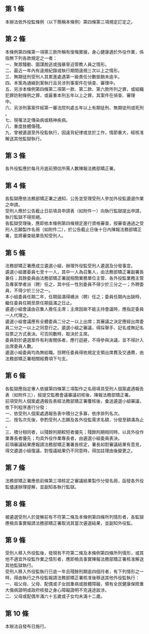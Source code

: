 第 1 條
-------
本辦法依外役監條例（以下簡稱本條例）第四條第三項規定訂定之。

第 2 條
-------
本條例第四條第一項第三款所稱有悛悔實據，身心健康適於外役作業，係  
指無下列各款規定之一者：  
一、聚眾騷動、圖謀脫逃或強暴脅迫管教人員之情形。  
二、最近一年內有違規紀錄或執行期間違規三次以上之情形。  
三、無期徒刑受刑人其累進處遇第一級責任分數抵銷未逾半。  
四、本案為通緝到案執行且另涉刑事案件在偵查、審理中。  
五、另涉本條例第四條第二項第一款、第二款、第六款所列之罪，或組織  
    犯罪防制條例之罪，或最重本刑五年以上之罪，其案件在偵查、審理  
    中。  
六、另涉刑事案件經第一審法院判處五年以上有期徒刑、無期徒刑或死刑  
    。  
七、現罹法定傳染病或精神疾病。  
八、重度肢體傷殘。  
九、曾被遴選至外役監執行，因違背紀律或怠於工作，情節重大，經核准  
    解送其他監獄執行。

第 3 條
-------
各外役監應於每月月底前預估所需人數陳報法務部矯正署。

第 4 條
-------
各監獄應依法務部矯正署之通知，公告並受理受刑人參加外役監遴選作業  
之申請。  
受刑人應於公告截止日前填具申請表（如附件一）向執行監獄提出申請，  
執行監獄不得拒絕。  
各監獄受理後，應即依本條例第四條規定進行資格審查，按審查通過之受  
刑人志願製作名冊（如附件二），於公告截止日後十日內陳報法務部矯正  
署，並將審查結果告知受刑人。

第 5 條
-------
法務部矯正署應成立遴選小組，辦理外役監受刑人遴選及分發事宜。  
遴選小組置委員七至十一人，其中一人為召集人，由法務部矯正署副署長  
兼任；其餘委員由法務部矯正署就相關業務單位主管、各外役監業務主管  
及專家學者派（聘）任之，其中任一性別委員不得少於三分之一；外聘委  
員，不得少於三分之一。  
本小組委員任期二年，任期屆滿得續派（聘）任之；委員任期內出缺時，  
繼任委員任期至原任期屆滿之日止。  
遴選小組會議由召集人擔任主席；主席因故不能主持會議時，應指定委員  
一人代理之。  
遴選小組會議應有全體委員二分之一以上出席；其審議之決定應經出席委  
員二分之一以上之同意行之。遴選小組之審議，得採舉手、記名或無記名  
投票之方式表決。可否同數時，取決於主席。  
委員對於遴選案件有利害關係者，應行迴避，不得參與決議，並不得計入  
出席委員人數。  
遴選小組委員均為無給職。但聘任委員得依規定支領出席費及交通費，由  
法務部矯正署相關經費項下勻支。

第 6 條
-------
各監獄應指定專人依據第四條第三項製作之名冊填具受刑人個案處遇報告  
表（如附件三），經提交監務會議審議初核後，陳報法務部矯正署。  
前項受刑人個案處遇報告表經法務部矯正署覆核後，彙送遴選小組審議，  
依下列程序進行分發：  
一、依受刑人個案處遇報告表中積分之多寡，依序排列名次。  
二、按名次先後，參酌受刑人志願及各外役監需求名額，分發至額滿為止  
    。  
三、積分相同者，以殘餘刑期較短者優先；殘餘刑期相同時，以具外役作  
    業專長者優先；均具外役作業專長者，由遴選小組委員表決。  
前項審議結果應報請法務部矯正署署長核定，署長如對審議結果有意見，  
得交遴選小組復議，對復議結果仍不同意時，得加註理由後變更之。

第 7 條
-------
法務部矯正署應依前條第三項核定之審議結果製作分發名冊，函發各外役  
監儘速辦理提解，並副知各執行監獄。

第 8 條
-------
被遴選受刑人於提解前有不符第二條及本條例第四條所列情形者，各監獄  
應檢具事實報請法務部矯正署取消其當次遴選結果，並副知外役監。

第 9 條
-------
受刑人移入外役監後，發現有不符第二條及本條例第四條所列情形，或其  
他不適宜外役監作業之情形者，應即檢具事實陳報法務部矯正署核准解送  
其他監獄執行。  
受刑人移入外役監執行已逾一年且殘餘刑期逾四個月者，有下列情形之一  
時，得由執行之外役監報請法務部矯正署核准後移送其他外役監執行：  
一、祖父母、父母、配偶或子女因重病或肢體障礙，領有全民健康保險重  
    大傷病證明或政府核發之身心障礙證明不克遠途跋涉。  
二、父母或配偶年滿六十五歲或子女均未滿十二歲。

第 10 條
--------
本辦法自發布日施行。

